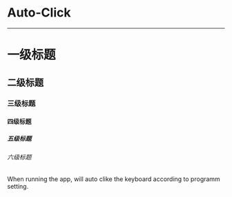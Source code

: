 # Auto-Click
---

# 一级标题
## 二级标题
### 三级标题
#### 四级标题
##### 五级标题
###### 六级标题




When running the app, will auto clike the keyboard according to programm setting.
